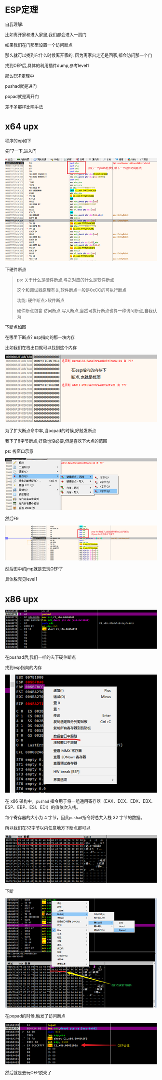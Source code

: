 # ESP定理

自我理解:

比如离开家和进入家里,我们都会进入一扇门

如果我们在门那里设置一个访问断点

那么就可以找到它什么时候离开家的, 因为离家出走还是回家,都会访问那一个门

找到OEP后,具体的利用插件dump,参考level1



那么ESP定理中

pushad就是进门

popad就是离开门

差不多那样比喻手法



# x64 upx

程序的ep如下

先F7一下,进入门

![image-20230801135208750](img/image-20230801135208750.png)

下硬件断点



> ps: 关于什么是硬件断点,与之对应的什么是软件断点
>
> 这个和调试器原理有关,软件断点一般是0xCC的可执行断点
>
> 功能: 硬件断点>软件断点
>
> 硬件断点包含 访问断点,写入断点,当然可执行断点也算一种访问断点,自我认为



下断点如图

在哪里下断点? esp指向的那一块内存

比如我们在栈出口就可以找到这个内存

![image-20230801141004205](img/image-20230801141004205.png)



为了扩大断点命中率,当popad的时候,好触发断点

我下了8字节断点,好像也没必要,但是喜欢下大点的范围

ps: 栈窗口示意

![image-20230801135250132](img/image-20230801135250132.png)

然后F9

![image-20230801135739389](img/image-20230801135739389.png)

然后图中的jmp就是去玩OEP了

具体脱壳见level1



# x86 upx

![image-20230801140249980](img/image-20230801140249980.png)

在pushad后,我们一样的去下硬件断点

找到esp指向的内存

![image-20230801141646709](img/image-20230801141646709.png)

在 x86 架构中，`pushad` 指令用于将一组通用寄存器（EAX、ECX、EDX、EBX、ESP、EBP、ESI、EDI）的值依次入栈。

每个寄存器的大小为 4 字节，因此`pushad`指令将总共入栈 32 字节的数据。

所以我们在32字节以内任意地方下断点都可以

![image-20230801142212214](img/image-20230801142212214.png)

下断

![image-20230801142506712](img/image-20230801142506712.png)

在popad的时候,触发了访问断点

![image-20230801142342599](img/image-20230801142342599.png)

然后就是去玩OEP脱壳了

